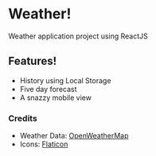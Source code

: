 # Weather!
Weather application project using ReactJS

## Features!
* History using Local Storage
* Five day forecast
* A snazzy mobile view

### Credits
* Weather Data: [OpenWeatherMap](https://openweathermap.org/)
* Icons: [Flaticon](https://www.flaticon.com/)
